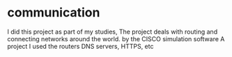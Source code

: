 # communication
I did this project as part of my studies, The project deals with routing and connecting networks around the world. by the CISCO simulation software A project I used the routers DNS servers, HTTPS, etc
